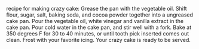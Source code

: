 recipe for making crazy cake:
 Grease the pan with the vegetable oil.
 Shift flour, sugar, salt, baking soda, and cocoa powder together into a ungreased cake pan.
 Pour the vegetable oil, white vinegar and vanilla extract in the cake pan. 
 Pour cold water in the cake pan, and stir well with a fork.
 Bake at 350 degrees F for 30 to 40 minutes, or until tooth pick inserted comes out clean.
 Frost with your favorite icing.
 Your crazy cake is ready to be served.
